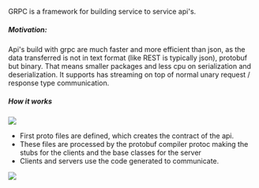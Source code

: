 GRPC is a framework for building service to service api's.

##### Motivation:
Api's build with grpc are much faster and more efficient than json, as the data transferred is not in text format (like REST is typically json), protobuf but binary. That means smaller packages and less cpu on serialization and deserialization.
It supports has streaming on top of normal unary request / response type communication.

##### How it works

![](Pasted%20image%2020240720120013.png)

- First proto files are defined, which creates the contract of the api. 
- These files are processed by the protobuf compiler protoc making the stubs for the clients and the base classes for the server
- Clients and servers use the code generated to communicate.

![](Pasted%20image%2020240720120650.png)

